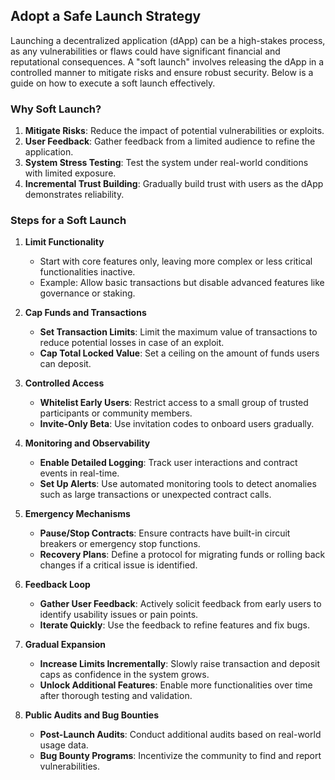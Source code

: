 ## Adopt a Safe Launch Strategy

Launching a decentralized application (dApp) can be a high-stakes process, as any vulnerabilities or flaws could have significant financial and reputational consequences. A "soft launch" involves releasing the dApp in a controlled manner to mitigate risks and ensure robust security. Below is a guide on how to execute a soft launch effectively.

### Why Soft Launch?
1. **Mitigate Risks**: Reduce the impact of potential vulnerabilities or exploits.
2. **User Feedback**: Gather feedback from a limited audience to refine the application.
3. **System Stress Testing**: Test the system under real-world conditions with limited exposure.
4. **Incremental Trust Building**: Gradually build trust with users as the dApp demonstrates reliability.

### Steps for a Soft Launch

1. **Limit Functionality**
   - Start with core features only, leaving more complex or less critical functionalities inactive.
   - Example: Allow basic transactions but disable advanced features like governance or staking.

2. **Cap Funds and Transactions**
   - **Set Transaction Limits**: Limit the maximum value of transactions to reduce potential losses in case of an exploit.
   - **Cap Total Locked Value**: Set a ceiling on the amount of funds users can deposit.

3. **Controlled Access**
   - **Whitelist Early Users**: Restrict access to a small group of trusted participants or community members.
   - **Invite-Only Beta**: Use invitation codes to onboard users gradually.

4. **Monitoring and Observability**
   - **Enable Detailed Logging**: Track user interactions and contract events in real-time.
   - **Set Up Alerts**: Use automated monitoring tools to detect anomalies such as large transactions or unexpected contract calls.

5. **Emergency Mechanisms**
   - **Pause/Stop Contracts**: Ensure contracts have built-in circuit breakers or emergency stop functions.
   - **Recovery Plans**: Define a protocol for migrating funds or rolling back changes if a critical issue is identified.

6. **Feedback Loop**
   - **Gather User Feedback**: Actively solicit feedback from early users to identify usability issues or pain points.
   - **Iterate Quickly**: Use the feedback to refine features and fix bugs.

7. **Gradual Expansion**
   - **Increase Limits Incrementally**: Slowly raise transaction and deposit caps as confidence in the system grows.
   - **Unlock Additional Features**: Enable more functionalities over time after thorough testing and validation.

8. **Public Audits and Bug Bounties**
   - **Post-Launch Audits**: Conduct additional audits based on real-world usage data.
   - **Bug Bounty Programs**: Incentivize the community to find and report vulnerabilities.